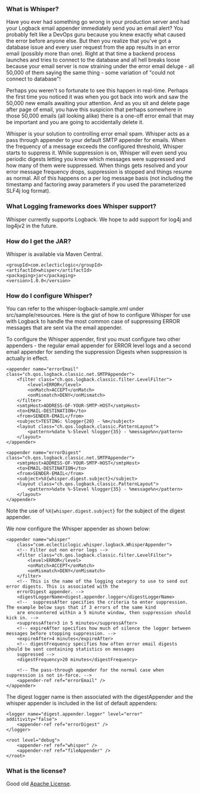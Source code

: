 ### What is Whisper?
Have you ever had something go wrong in your production server and had your Logback email appender immediately send you an email alert? You probably felt like a DevOps guru because you knew exactly what caused the error before anyone else. But then you realize that you've got a database issue and every user request from the app results in an error email (possibly more than one). Right at that time a backend process launches and tries to connect to the database and all hell breaks loose because your email server is now straining under the error email deluge - all 50,000 of them saying the same thing - some variation of "could not connect to database"!

Perhaps you weren't so fortunate to see this happen in real-time. Perhaps the first time you noticed it was when you got back into work and saw the 50,000 new emails awaiting your attention. And as you sit and delete page after page of email, you have this suspicion that perhaps somewhere in those 50,000 emails (all looking alike) there is a one-off error email that may be important and you are going to accidentally delete it.

Whisper is your solution to controlling error email spam. Whisper acts as a pass through appender to your default SMTP appender for emails.
When the frequency of a message exceeds the configured threshold, Whisper starts to suppress it. While suppression is on, Whisper will even send you periodic digests letting you know which messages were suppressed and how many of them were suppressed. When things gets resolved and your error message frequency drops, suppression is stopped and things resume as normal. All of this happens on a per log message basis (not including the timestamp and factoring away parameters if you used the parameterized SLF4j log format).

### What Logging frameworks does Whisper support?
Whisper currently supports Logback. We hope to add support for log4j and log4jv2 in the future.

### How do I get the JAR?
Whisper is available via Maven Central. 

```
<groupId>com.eclecticlogic</groupId>
<artifactId>whisper</artifactId>
<packaging>jar</packaging>
<version>1.0.0</version>
```	

### How do I configure Whisper?
You can refer to the whisper-logback-sample.xml under src/sample/resources. Here is the gist of how to configure Whisper for use with Logback to 
handle the most common case of suppressing ERROR messages that are sent via the email appender. 

To configure the Whisper appender, first you must configure two other appenders - the regular email appender for ERROR level logs and a second
email appender for sending the suppression Digests when suppression is actually in effect. 

```
<appender name="errorEmail" class="ch.qos.logback.classic.net.SMTPAppender">
	<filter class="ch.qos.logback.classic.filter.LevelFilter">
		<level>ERROR</level>
		<onMatch>ACCEPT</onMatch>
		<onMismatch>DENY</onMismatch>
	</filter>
	<smtpHost>ADDRESS-OF-YOUR-SMTP-HOST</smtpHost>
	<to>EMAIL-DESTINATION</to>
	<from>SENDER-EMAIL</from>
	<subject>TESTING: %logger{20} - %m</subject>
	<layout class="ch.qos.logback.classic.PatternLayout">
		<pattern>%date %-5level %logger{35} - %message%n</pattern>
	</layout>
</appender>

<appender name="errorDigest" class="ch.qos.logback.classic.net.SMTPAppender">
	<smtpHost>ADDRESS-OF-YOUR-SMTP-HOST</smtpHost>
	<to>EMAIL-DESTINATION</to>
	<from>SENDER-EMAIL</from>
	<subject>%X{whisper.digest.subject}</subject>
	<layout class="ch.qos.logback.classic.PatternLayout">
		<pattern>%date %-5level %logger{35} - %message%n</pattern>
	</layout>
</appender>
```

Note the use of `%X{whisper.digest.subject}` for the subject of the digest appender.


We now configure the Whisper appender as shown below:

```
<appender name="whisper"
	class="com.eclecticlogic.whisper.logback.WhisperAppender">
	<!-- Filter out non error logs -->
	<filter class="ch.qos.logback.classic.filter.LevelFilter">
		<level>ERROR</level>
		<onMatch>ACCEPT</onMatch>
		<onMismatch>DENY</onMismatch>
	</filter>
	<!-- This is the name of the logging category to use to send out error digests. This is associated with the 
	errorDigest appender. -->
	<digestLoggerName>digest.appender.logger</digestLoggerName>
	<!--  suppressAfter specifies the criteria to enter suppression. The example below says that if 3 errors of the same kind
	are encountered within a 5 minute window, then suppression should kick in. -->
	<suppressAfter>3 in 5 minutes</suppressAfter>
	<!-- expireAfter specifies how much of silence the logger between messages before stopping suppression. --> 
	<expireAfter>4 minutes</expireAfter>
	<!-- digestFrequency specifies how often error email digests should be sent containing statistics on messages 
	suppressed -->
	<digestFrequency>20 minutes</digestFrequency>
	
	<!-- The pass-through appender for the normal case when suppression is not in-force. -->
	<appender-ref ref="errorEmail" />
</appender>
```

The digest logger name is then associated with the digestAppender and the whisper appender is included in the 
list of default appenders:

```
<logger name="digest.appender.logger" level="error" additivity="false">
	<appender-ref ref="errorDigest" />
</logger>

<root level="debug">
	<appender-ref ref="whisper" />
	<appender-ref ref="fileAppender" />
</root>
```

### What is the license?
Good old [Apache License](http://apache.org/licenses/LICENSE-2.0.html).

